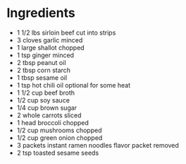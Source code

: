 # Ingredients

- 1 1/2 lbs sirloin beef cut into strips
- 3 cloves garlic minced
- 1 large shallot chopped
- 1 tsp ginger minced
- 2 tbsp peanut oil
- 2 tbsp corn starch
- 1 tbsp sesame oil
- 1 tsp hot chili oil optional for some heat
- 1 1/2 cup beef broth
- 1/2 cup soy sauce
- 1/4 cup brown sugar
- 2 whole carrots sliced
- 1 head broccoli chopped
- 1/2 cup mushrooms chopped
- 1/2 cup green onion chopped
- 3 packets instant ramen noodles flavor packet removed
- 2 tsp toasted sesame seeds